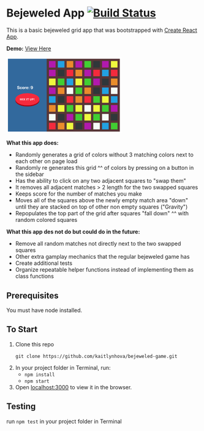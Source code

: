 # Bejeweled App [![Build Status](https://travis-ci.org/kaitlynhova/bejeweled-game.svg?branch=master)](https://travis-ci.org/kaitlynhova/bejeweled-game)
This is a basic bejeweled grid app that was bootstrapped with [Create React App](https://github.com/facebook/create-react-app).

**Demo:** [View Here](https://bejeweled-game.surge.sh)

<img src="https://github.com/kaitlynhova/bejeweled-game/blob/master/public/preview.png" width="300"/>

**What this app does:**
- Randomly generates a grid of colors without 3 matching colors next to each other on page load
- Randomly re generates this grid ^^ of colors by pressing on a button in the sidebar
- Has the ability to click on any two adjacent squares to "swap them"
- It removes all adjacent matches > 2 length for the two swapped squares
- Keeps score for the number of matches you make
- Moves all of the squares above the newly empty match area "down" until they are stacked on top of other non empty squares ("Gravity")
- Repopulates the top part of the grid after squares "fall down" ^^ with random colored squares

**What this app des not do but could do in the future:**
- Remove all random matches not directly next to the two swapped squares
- Other extra gamplay mechanics that the regular bejeweled game has
- Create additional tests 
- Organize repeatable helper functions instead of implementing them as class functions

## Prerequisites
You must have node installed.

## To Start
1. Clone this repo
    ```
    git clone https://github.com/kaitlynhova/bejeweled-game.git
    ```
2. In your project folder in Terminal, run:
   - `npm install`
   - `npm start`
3.  Open [localhost:3000](http://localhost:3000) to view it in the browser.

## Testing 
run `npm test` in your project folder in Terminal

